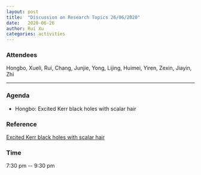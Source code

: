 ```yaml
---
layout: post
title:  "Discussion on Research Topics 26/06/2020"
date:   2020-06-26
author: Rui Xu
categories: activities
---
```



### Attendees

Hongbo, Xueli, Rui, Chang, Junjie, Yong, Lijing, Huimei, Yiren, Zexin, Jiayin,
Zhi

---

### Agenda

- Hongbo: Excited Kerr black holes with scalar hair 


### Reference

[Excited Kerr black holes with scalar hair](https://arxiv.org/abs/1811.08795)


### Time

7:30 pm -- 9:30 pm
